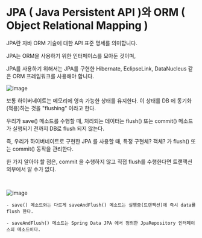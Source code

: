 
# JPA ( Java Persistent API )와 ORM ( Object Relational Mapping )

JPA란 자바 ORM 기술에 대한 API 표준 명세를 의미합니다.

JPA는 ORM을 사용하기 위한 인터페이스를 모아둔 것이며, 

JPA를 사용하기 위해서는 JPA를 구현한 Hibernate, EclipseLink, DataNucleus 같은 ORM 프레임워크를 사용해야 합니다.

![image](https://github.com/KATEKEITH/TIL_log/assets/46472768/9b688bd8-d743-49db-8e59-66a3150596ad)


보통 하이버네이트는 메모리에 영속 가능한 상태를 유지한다. 이 상태를 DB 에 동기화(적용)하는 것을 "flushing" 이라고 한다.

우리가 save() 메소드를 수행할 때, 처리되는 데이터는 flush()  또는 commit() 메소드가 실행되기 전까지 DB로 flush 되지 않는다.

즉, 우리가 하이버네이트로 구현한 JPA 를 사용할 때, 특정 구현체? 객체? 가 flush() 또는 commit() 동작을 관리한다.

한 가지 알아야 할 점은, commit 을 수행하지 않고 직접 flush를 수행한다면 트랜잭션 외부에서 알 수가 없다.

<br/>

![image](https://github.com/KATEKEITH/TIL_log/assets/46472768/efbb9101-a5dc-4315-94bc-ebb53107d462)

```
- save() 메소드와는 다르게 saveAndFlush() 메소드는 실행중(트랜잭션)에 즉시 data를 flush 한다.

- saveAndFlush() 메소드는 Spring Data JPA 에서 정의한 JpaRepository 인터페이스의 메소드이다.
```
